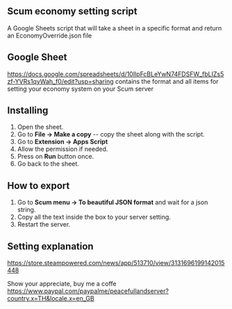 ## Scum economy setting script

A Google Sheets script that will take a sheet in a specific format and return an EconomyOverride.json file 

## Google Sheet
https://docs.google.com/spreadsheets/d/10lIpFcBLeYwN74FDSFW_fbLIZs5zf-YVRs1qyWah_f0/edit?usp=sharing contains the format and all items for setting your economy system on your Scum server 


## Installing
1. Open the sheet.
1. Go to **File -> Make a copy** -- copy the sheet along with the script.
2. Go to **Extension -> Apps Script**
3. Allow the permission if needed.
4. Press on **Run** button once.
5. Go back to the sheet. 


## How to export
1. Go to **Scum menu -> To beautiful JSON format** and wait for a json string.
7. Copy all the text inside the box to your server setting.
8. Restart the server.

## Setting explanation
https://store.steampowered.com/news/app/513710/view/3131696199142015448

Show your appreciate, buy me a coffe 
https://www.paypal.com/paypalme/peacefullandserver?country.x=TH&locale.x=en_GB
